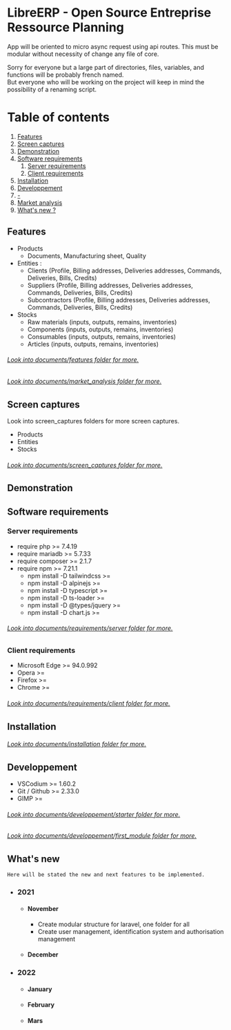 # LibreERP - Open Source Entreprise Ressource Planning

App will be oriented to micro async request using api routes.
This must be modular without necessity of change any file of core.

Sorry for everyone but a large part of directories, files, variables, and functions will be probably french named.\
But everyone who will be working on the project will keep in mind the possibility of a renaming script.

# Table of contents
1. [Features](#features)
2. [Screen captures](#screen-captures)
3. [Demonstration](#demonstration)
5. [Software requirements](#software-requirements)
    1. [Server requirements](#server-requirements)
    2. [Client requirements](#client-requirements)
7. [Installation](#installation)
8. [Developpement](#developpement)
9. [-](#-)
10. [Market analysis](#market-analysis)
11. [What's new ?](#what-s-new)

## Features
* Products
    * Documents, Manufacturing sheet, Quality
* Entities :
    * Clients (Profile, Billing addresses, Deliveries addresses, Commands, Deliveries, Bills, Credits)
    * Suppliers (Profile, Billing addresses, Deliveries addresses, Commands, Deliveries, Bills, Credits)
    * Subcontractors (Profile, Billing addresses, Deliveries addresses, Commands, Deliveries, Bills, Credits)
* Stocks
    * Raw materials (inputs, outputs, remains, inventories)
    * Components (inputs, outputs, remains, inventories)
    * Consumables (inputs, outputs, remains, inventories)
    * Articles (inputs, outputs, remains, inventories)

###### [Look into documents/features folder for more.](https://github.com/threadom/LibreERP/tree/main/documents/features)
###### [Look into documents/market_analysis folder for more.](https://github.com/threadom/LibreERP/tree/main/documents/market_analysis)

## Screen captures
Look into screen_captures folders for more screen captures.
* Products
* Entities
* Stocks

###### [Look into documents/screen_captures folder for more.](https://github.com/threadom/LibreERP/tree/main/documents/screen_captures)

## Demonstration

## Software requirements

### Server requirements
* require php                       >= 7.4.19
* require mariadb                   >= 5.7.33
* require composer                  >= 2.1.7
* require npm                       >= 7.21.1
    * npm install -D tailwindcss    >=
    * npm install -D alpinejs       >=
    * npm install -D typescript     >= 
    * npm install -D ts-loader      >= 
    * npm install -D @types/jquery  >= 
    * npm install -D chart.js       >= 

###### [Look into documents/requirements/server folder for more.](https://github.com/threadom/LibreERP/tree/main/requirements/server)

### Client requirements
* Microsoft Edge                    >= 94.0.992
* Opera                             >= 
* Firefox                           >=
* Chrome                            >=

###### [Look into documents/requirements/client folder for more.](https://github.com/threadom/LibreERP/tree/main/requirements/client)

## Installation

###### [Look into documents/installation folder for more.](https://github.com/threadom/LibreERP/tree/main/documents/installation)

## Developpement
* VSCodium                          >= 1.60.2
* Git / Github                      >= 2.33.0
* GIMP                              >= 

###### [Look into documents/developpement/starter folder for more.](https://github.com/threadom/LibreERP/tree/main/documents/developpement/starter)
###### [Look into documents/developpement/first_module folder for more.](https://github.com/threadom/LibreERP/tree/main/documents/developpement/starter)

## What's new
`Here will be stated the new and next features to be implemented.`
* ### 2021
    * #### November
        * Create modular structure for laravel, one folder for all
        * Create user management, identification system and authorisation management
    * #### December
* ### 2022
    * #### January
    * #### February
    * #### Mars


